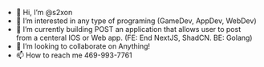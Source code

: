 - 👋 Hi, I’m @s2xon
- 👀 I’m interested in any type of programing (GameDev, AppDev, WebDev)
- 🌱 I’m currently building POST an application that allows user to post from a centeral IOS or Web app. (FE: End NextJS, ShadCN. BE: Golang)
- 💞️ I’m looking to collaborate on Anything!
- 📫 How to reach me 469-993-7761

<!---
s2xon/s2xon is a ✨ special ✨ repository because its `README.md` (this file) appears on your GitHub profile.
You can click the Preview link to take a look at your changes.
--->
